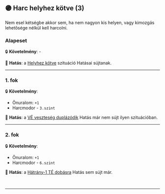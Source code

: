 ## 🟣 Harc helyhez kötve (3)

Nem esel kétségbe akkor sem, ha nem nagyon kis helyen, vagy kimozgás lehetősége nélkül kell harcolni.

### Alapeset

🔒 **Követelmény**: -

🌟 **Hatás**: a [Helyhez kötve](../065_01_harci_helyzetek.md#helyhez-kötve) szituáció Hatásai sújtanak.

---
### 1. fok

🔒 **Követelmény**:
- Önuralom: `+1`
- Harcmodor - `3.szint`

🌟 **Hatás**: a [VÉ veszteség duplázódik](../081_hatasok.md#-v%C3%A9-vesztes%C3%A9g-dupl%C3%A1z%C3%B3dik) Hatás már nem sújt ilyen szituációban.

---
### 2. fok

🔒 **Követelmény**:
- Önuralom: `+1`
- Harcmodor - `6.szint`

🌟 **Hatás**: a [Hátrány-1 TÉ dobásra](../081_hatasok.md#-h%C3%A1tr%C3%A1ny-1) Hatás sem sújt már.

<br />

---
